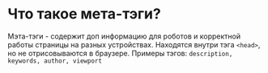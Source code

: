 # Что такое мета-тэги?

Мэта-тэги - содержит доп информацию для роботов и корректной работы страницы на разных устройствах. Находятся внутри тэга `<head>`, но не отрисовываются в браузере. Примеры тэгов:
`description, keywords, author, viewport`